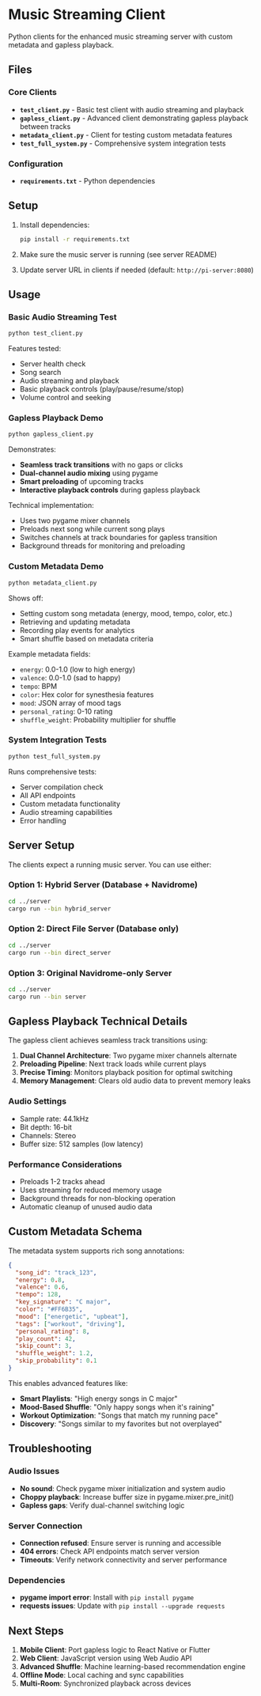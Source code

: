 # Music Streaming Client

Python clients for the enhanced music streaming server with custom metadata and gapless playback.

## Files

### Core Clients

- **`test_client.py`** - Basic test client with audio streaming and playback
- **`gapless_client.py`** - Advanced client demonstrating gapless playback between tracks
- **`metadata_client.py`** - Client for testing custom metadata features
- **`test_full_system.py`** - Comprehensive system integration tests

### Configuration

- **`requirements.txt`** - Python dependencies

## Setup

1. Install dependencies:
   ```bash
   pip install -r requirements.txt
   ```

2. Make sure the music server is running (see server README)

3. Update server URL in clients if needed (default: `http://pi-server:8080`)

## Usage

### Basic Audio Streaming Test

```bash
python test_client.py
```

Features tested:
- Server health check
- Song search
- Audio streaming and playback
- Basic playback controls (play/pause/resume/stop)
- Volume control and seeking

### Gapless Playback Demo

```bash
python gapless_client.py
```

Demonstrates:
- **Seamless track transitions** with no gaps or clicks
- **Dual-channel audio mixing** using pygame
- **Smart preloading** of upcoming tracks
- **Interactive playback controls** during gapless playback

Technical implementation:
- Uses two pygame mixer channels
- Preloads next song while current song plays
- Switches channels at track boundaries for gapless transition
- Background threads for monitoring and preloading

### Custom Metadata Demo

```bash
python metadata_client.py
```

Shows off:
- Setting custom song metadata (energy, mood, tempo, color, etc.)
- Retrieving and updating metadata
- Recording play events for analytics
- Smart shuffle based on metadata criteria

Example metadata fields:
- `energy`: 0.0-1.0 (low to high energy)
- `valence`: 0.0-1.0 (sad to happy)
- `tempo`: BPM
- `color`: Hex color for synesthesia features
- `mood`: JSON array of mood tags
- `personal_rating`: 0-10 rating
- `shuffle_weight`: Probability multiplier for shuffle

### System Integration Tests

```bash
python test_full_system.py
```

Runs comprehensive tests:
- Server compilation check
- All API endpoints
- Custom metadata functionality
- Audio streaming capabilities
- Error handling

## Server Setup

The clients expect a running music server. You can use either:

### Option 1: Hybrid Server (Database + Navidrome)
```bash
cd ../server
cargo run --bin hybrid_server
```

### Option 2: Direct File Server (Database only)
```bash
cd ../server
cargo run --bin direct_server
```

### Option 3: Original Navidrome-only Server
```bash
cd ../server
cargo run --bin server
```

## Gapless Playback Technical Details

The gapless client achieves seamless track transitions using:

1. **Dual Channel Architecture**: Two pygame mixer channels alternate
2. **Preloading Pipeline**: Next track loads while current plays
3. **Precise Timing**: Monitors playback position for optimal switching
4. **Memory Management**: Clears old audio data to prevent memory leaks

### Audio Settings
- Sample rate: 44.1kHz
- Bit depth: 16-bit
- Channels: Stereo
- Buffer size: 512 samples (low latency)

### Performance Considerations
- Preloads 1-2 tracks ahead
- Uses streaming for reduced memory usage
- Background threads for non-blocking operation
- Automatic cleanup of unused audio data

## Custom Metadata Schema

The metadata system supports rich song annotations:

```json
{
  "song_id": "track_123",
  "energy": 0.8,
  "valence": 0.6, 
  "tempo": 128,
  "key_signature": "C major",
  "color": "#FF6B35",
  "mood": ["energetic", "upbeat"],
  "tags": ["workout", "driving"],
  "personal_rating": 8,
  "play_count": 42,
  "skip_count": 3,
  "shuffle_weight": 1.2,
  "skip_probability": 0.1
}
```

This enables advanced features like:
- **Smart Playlists**: "High energy songs in C major"
- **Mood-Based Shuffle**: "Only happy songs when it's raining"
- **Workout Optimization**: "Songs that match my running pace"
- **Discovery**: "Songs similar to my favorites but not overplayed"

## Troubleshooting

### Audio Issues
- **No sound**: Check pygame mixer initialization and system audio
- **Choppy playback**: Increase buffer size in pygame.mixer.pre_init()
- **Gapless gaps**: Verify dual-channel switching logic

### Server Connection
- **Connection refused**: Ensure server is running and accessible
- **404 errors**: Check API endpoints match server version
- **Timeouts**: Verify network connectivity and server performance

### Dependencies
- **pygame import error**: Install with `pip install pygame`
- **requests issues**: Update with `pip install --upgrade requests`

## Next Steps

1. **Mobile Client**: Port gapless logic to React Native or Flutter
2. **Web Client**: JavaScript version using Web Audio API
3. **Advanced Shuffle**: Machine learning-based recommendation engine  
4. **Offline Mode**: Local caching and sync capabilities
5. **Multi-Room**: Synchronized playback across devices
